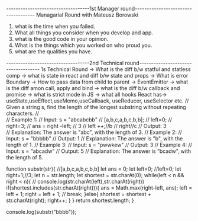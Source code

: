 -----------------------------------1st Manager round------------------------------------
Managarial Round with Mateusz Borowski
1. what is the time when you failed.
2. What all things you consider when you develop and app.
3. what is the good code in your opinion.
4. What is the things which you worked on who proud you.
5. what are the qualities you have.

-----------------------------------2nd Technical round------------------------------------
1s Technical Round
-> What is the diff b/w statful and statless comp
-> what is state in react and diff b/w state and props
-> What is error Boundary
-> How to pass data from child to parent -> EventEmitter
-> what is the diff amon call, apply and bind
-> what is the diff b/w callback and promise
-> what is strict mode in JS
-> what all hooks React has-> useState,useEffect,useMemo,useCallback, useReducer, useSelector etc.
// Given a string s, find the length of the longest substring without repeating characters.
//  
// Example 1:
// Input: s = "abcabcbb"
// [a,b,c,a,b,c,b,b];
// left=0;
// right=3;
// ans = right -left; // 3
// left ++;//b
// right//c
// Output: 3  
// Explanation: The answer is "abc", with the length of 3.
// Example 2:
// Input: s = "bbbbb"
// Output: 1
// Explanation: The answer is "b", with the length of 1.
// Example 3:
// Input: s = "pwwkew"
// Output: 3
// Example 4:
// Input: s = “abcadw”
// Output: 5
// Explanation: The answer is “bcadw”, with the length of 5.

function substr(str){ //[a,b,c,a,b,c,b,b]
    let ans = 0;
    let left=0; //left=0;
    let right=1;//3;
    let n = str.length; 
    let shortest = str.charAt(0);
   while(left < n && right < n){
    // console.log(str.charAt(left),str.charAt(right))
        if(shortest.includes(str.charAt(right))){
            ans = Math.max(right-left, ans);
            left = left + 1;
            right = left + 1;
            // break;
        }else{
            shortest = shortest + str.charAt(right);
            right++;
        }
   }
   return shortest.length;
}

console.log(substr("bbbb"));
